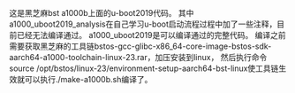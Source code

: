 这是黑芝麻bst a1000b上面的u-boot2019代码。
其中a1000_uboot2019_analysis在自己学习u-boot启动流程过程中加了一些注释，目前已经无法编译通过。
a1000_uboot2019是可以编译通过的完整代码。
编译之前需要获取黑芝麻的工具链bstos-gcc-glibc-x86_64-core-image-bstos-sdk-aarch64-a1000-toolchain-linux-23.rar，加压安装到linux，
然后执行命令source /opt/bstos/linux-23/environment-setup-aarch64-bst-linux使工具链生效就可以执行./make-a1000b.sh编译了。
